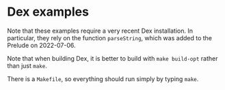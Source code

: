 # Dex examples

Note that these examples require a very recent Dex installation. In particular, they rely on the function `parseString`, which was added to the Prelude on 2022-07-06.

Note that when building Dex, it is better to build with `make build-opt` rather than just `make`.

There is a `Makefile`, so everything should run simply by typing `make`.

